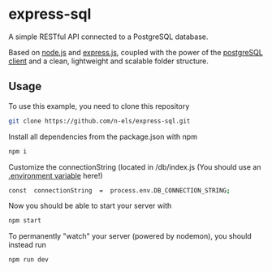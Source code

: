 # express-sql

A simple RESTful API connected to a PostgreSQL database.

Based on [node.js](https://nodejs.dev/) and [express.js](https://expressjs.com/), coupled with the power of the
[postgreSQL client](https://www.npmjs.com/package/pg) and a clean, lightweight and scalable folder structure.


## Usage

To use this example, you need to clone this repository

```sh
git clone https://github.com/n-els/express-sql.git
```
Install all dependencies from the package.json with npm
```sh
npm i
```
Customize the connectionString (located in /db/index.js
(You should use an [.environment variable](https://www.npmjs.com/package/dotenv) here!)

```sh
const  connectionString  =  process.env.DB_CONNECTION_STRING;
```
Now you should be able to start your server with
```sh
npm start
```
To permanently "watch" your server (powered by nodemon), you should instead run
```sh
npm run dev
```

